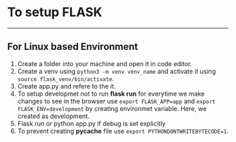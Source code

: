 # To setup FLASK

---

## For Linux based Environment

1. Create a folder into your machine and open it in code editor.
2. Create a venv using `python3 -m venv venv_name` and activate it using `source flask_venv/bin/activate`.
3. Create app.py and refere to the it.
4. To setup developmet not to run **flask run** for everytime we make changes to see in the browser use
   `export FLASK_APP=app` and `export FLASK_ENV=development` by creating environmet variable. Here, we created as development.
5. Flask run or python app.py if debug is set explicitly
6. To prevent creating **pycache** file use
   `export PYTHONDONTWRITEBYTECODE=1`.
